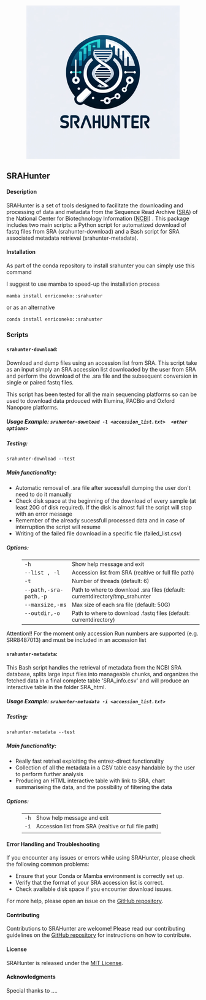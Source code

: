 <p align="center">
<img src='logo/SRA-HUNTER_logo.png' width='400'>
</p>

## SRAHunter 

#### Description
SRAHunter is a set of tools designed to facilitate the downloading and processing of data and metadata from the Sequence Read Archive ([SRA](https://www.ncbi.nlm.nih.gov/sra)) of the National Center for Biotechnology Information ([NCBI](https://www.ncbi.nlm.nih.gov/)) . This package includes two main scripts: a Python script for automatized download of fastq files from SRA (srahunter-download) and a Bash script for SRA associated metadata retrieval (srahunter-metadata).

#### Installation
As part of the conda repository to install srahunter you can simply use this command 

I suggest to use mamba to speed-up the installation process 

```
mamba install enriconeko::srahunter
``` 

or as an alternative 
 
```
conda install enriconeko::srahunter
``` 

### Scripts
#### `srahunter-download`: 
Download and dump files using an accession list from SRA. This script take as an input simply an SRA accession list downloaded by the user from SRA and perform the download of the .sra file and the subsequent conversion in single or paired fastq files.

This script has been tested for all the main sequencing platforms so can be used to download data prdouced with Illumina, PACBio and Oxford Nanopore platforms.

 ##### Usage Example: `srahunter-download -l <accession_list.txt>  <other options>`

  ##### Testing: 
 ``` 
 srahunter-download --test
```


 ##### Main functionality:
- Automatic removal of .sra file after sucessfull dumping the user don't need to do it manually
- Check disk space at the beginning of the download of every sample (at least 20G of disk required). If the disk is almost full the script will stop with an error message
- Remember of the already sucessfull processed data and in case of interruption the script will resume
- Writing of the failed file download in a specific file (failed_list.csv) 

 ##### Options:
<dl class="docutils">
<dd><table class="first last docutils option-list" frame="void" rules="none">
<col class="option" />
<col class="description" />
<tbody valign="top">
<tr><td class="option-group">
<kbd><span class="option">-h</span></kbd></td>
<td>Show help message and exit</td></tr>
<tr><td class="option-group">
<kbd><span class="option">--list , -l </span></kbd></td>
<td>Accession list from SRA (realtive or full file path)</td></tr>
<tr><td class="option-group">
<kbd><span class="option">-t</span></kbd></td>
<td>Number of threads (default: 6)</td></tr>
<tr><td class="option-group">
<kbd><span class="option">--path,-sra-path,-p</span></kbd></td>
<td>Path to where to download .sra files (default: currentdirectory/tmp_srahunter</td></tr>
<tr><td class="option-group">
<kbd><span class="option">--maxsize,-ms</span></kbd></td>
<td>Max size of each sra file (default: 50G)</td></tr>
 <tr><td class="option-group">
<kbd><span class="option">--outdir,-o</span></kbd></td>
<td>Path to where to download .fastq files (default: currentdirectory)</td></tr>
</tbody>
</table>
</dd>
</dl>

Attention!! For the moment only accession Run numbers are supported (e.g. SRR8487013) and must be included in an accession list 



#### `srahunter-metadata`: 

This Bash script handles the retrieval of metadata from the NCBI SRA database, splits large input files into manageable chunks, and organizes the fetched data in a final complete table 'SRA_info.csv' and will produce an interactive table in the folder SRA_html.

 ##### Usage Example: `srahunter-metadata -i <accession_list.txt>`

 ##### Testing: 
 ``` 
 srahunter-metadata --test
```

##### Main functionality:
- Really fast retrival exploiting the entrez-direct functionality 
- Collection of all the metadata in a CSV table easy handable by the user to perform further analysis 
- Producing an HTML interactive table with link to SRA, chart summariseing the data, and the possibility of filtering the data 

##### Options:
<dl class="docutils">
<dd><table class="first last docutils option-list" frame="void" rules="none">
<col class="option" />
<col class="description" />
<tbody valign="top">
<tr><td class="option-group">
<kbd><span class="option">-h</span></kbd></td>
<td>Show help message and exit</td></tr>
<tr><td class="option-group">
<kbd><span class="option">-i</span></kbd></td>
<td>Accession list from SRA (realtive or full file path)</td></tr>
<tr><td class="option-group">
</tbody>
</table>
</dd>
</dl>


#### Error Handling and Troubleshooting
If you encounter any issues or errors while using SRAHunter, please check the following common problems:
- Ensure that your Conda or Mamba environment is correctly set up.
- Verify that the format of your SRA accession list is correct.
- Check available disk space if you encounter download issues.

For more help, please open an issue on the [GitHub repository](https://github.com/GitEnricoNeko/SRAHunter/issues).

#### Contributing
Contributions to SRAHunter are welcome! Please read our contributing guidelines on the [GitHub repository](https://github.com/GitEnricoNeko/SRAHunter) for instructions on how to contribute.

#### License
SRAHunter is released under the [MIT License](https://opensource.org/licenses/MIT).

#### Acknowledgments
Special thanks to ....
